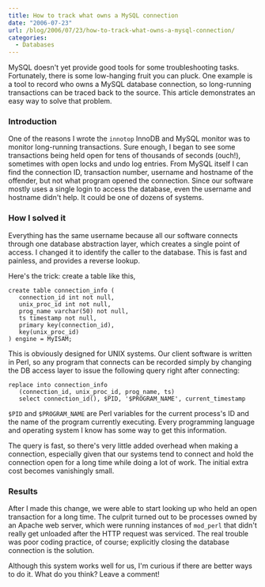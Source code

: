 ```yaml
---
title: How to track what owns a MySQL connection
date: "2006-07-23"
url: /blog/2006/07/23/how-to-track-what-owns-a-mysql-connection/
categories:
  - Databases
---
```

MySQL doesn't yet provide good tools for some troubleshooting tasks. Fortunately, there is some low-hanging fruit you can pluck. One example is a tool to record who owns a MySQL database connection, so long-running transactions can be traced back to the source. This article demonstrates an easy way to solve that problem.

### Introduction

One of the reasons I wrote the `innotop` InnoDB and MySQL monitor was to monitor long-running transactions. Sure enough, I began to see some transactions being held open for tens of thousands of seconds (ouch!), sometimes with open locks and undo log entries. From MySQL itself I can find the connection ID, transaction number, username and hostname of the offender, but not what program opened the connection. Since our software mostly uses a single login to access the database, even the username and hostname didn't help. It could be one of dozens of systems.

### How I solved it

Everything has the same username because all our software connects through one database abstraction layer, which creates a single point of access. I changed it to identify the caller to the database. This is fast and painless, and provides a reverse lookup.

Here's the trick: create a table like this,

```
create table connection_info (
   connection_id int not null,
   unix_proc_id int not null,
   prog_name varchar(50) not null,
   ts timestamp not null,
   primary key(connection_id),
   key(unix_proc_id)
) engine = MyISAM;
```

This is obviously designed for UNIX systems. Our client software is written in Perl, so any program that connects can be recorded simply by changing the DB access layer to issue the following query right after connecting:

```
replace into connection_info
   (connection_id, unix_proc_id, prog_name, ts)
   select connection_id(), $PID, '$PROGRAM_NAME', current_timestamp
```

`$PID` and `$PROGRAM_NAME` are Perl variables for the current process's ID and the name of the program currently executing. Every programming language and operating system I know has some way to get this information.

The query is fast, so there's very little added overhead when making a connection, especially given that our systems tend to connect and hold the connection open for a long time while doing a lot of work. The initial extra cost becomes vanishingly small.

### Results

After I made this change, we were able to start looking up who held an open transaction for a long time. The culprit turned out to be processes owned by an Apache web server, which were running instances of `mod_perl` that didn't really get unloaded after the HTTP request was serviced. The real trouble was poor coding practice, of course; explicitly closing the database connection is the solution.

Although this system works well for us, I'm curious if there are better ways to do it. What do you think? Leave a comment!


